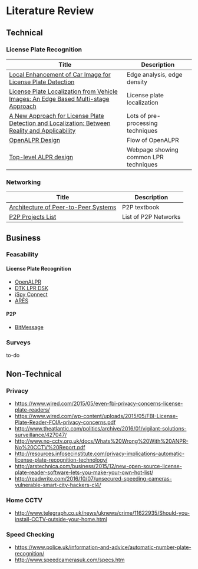 # Literature Review

## Technical
### License Plate Recognition
| Title | Description|
| ---| --- |
| [Local Enhancement of Car Image for License Plate Detection](http://www.eurasip.org/Proceedings/Eusipco/Eusipco2007/Papers/d3l-b05.pdf) | Edge analysis, edge density |
| [License Plate Localization from Vehicle Images: An Edge Based Multi-stage Approach](http://ijrte.academypublisher.com/vol01/no01/ijrte0101284288.pdf) | License plate localization |
| [A New Approach for License Plate Detection and Localization: Between Reality and Applicability](http://www.ccsenet.org/journal/index.php/ibr/article/viewFile/52245/29043) | Lots of pre-processing techniques |
| [OpenALPR Design](https://github.com/openalpr/openalpr/wiki/OpenALPR-Design) | Flow of OpenALPR |
| [Top-level ALPR design](http://www.licenseplatesrecognition.com/how-lpr-works.html) | Webpage showing common LPR techniques |


### Networking
| Title | Description |
| --- | --- |
| [Architecture of Peer-to-Peer Systems](http://www.springer.com/cda/content/document/cda_downloaddocument/9783642035135-c2.pdf?SGWID=0-0-45-855488-p173920223) | P2P textbook |
| [P2P Projects List](https://github.com/moshest/p2p-index) |List of P2P Networks |

## Business
### Feasability
#### License Plate Recognition
- [OpenALPR](https://github.com/openalpr)
- [DTK LPR DSK](http://www.dtksoft.com/dtkanpr.php)
- [iSpy Connect](https://www.ispyconnect.com/userguide-alpr.aspx)
- [ARES](http://platesmart.com/)
#### P2P
- [BitMessage](https://bitmessage.org/wiki/Main_Page)

### Surveys
to-do

## Non-Technical
### Privacy
- https://www.wired.com/2015/05/even-fbi-privacy-concerns-license-plate-readers/
- https://www.wired.com/wp-content/uploads/2015/05/FBI-License-Plate-Reader-FOIA-privacy-concerns.pdf
- http://www.theatlantic.com/politics/archive/2016/01/vigilant-solutions-surveillance/427047/
- http://www.no-cctv.org.uk/docs/Whats%20Wrong%20With%20ANPR-No%20CCTV%20Report.pdf
- http://resources.infosecinstitute.com/privacy-implications-automatic-license-plate-recognition-technology/
- http://arstechnica.com/business/2015/12/new-open-source-license-plate-reader-software-lets-you-make-your-own-hot-list/
- http://readwrite.com/2016/10/07/unsecured-speeding-cameras-vulnerable-smart-city-hackers-cl4/

### Home CCTV
- http://www.telegraph.co.uk/news/uknews/crime/11622935/Should-you-install-CCTV-outside-your-home.html

### Speed Checking
- https://www.police.uk/information-and-advice/automatic-number-plate-recognition/
- http://www.speedcamerasuk.com/specs.htm
